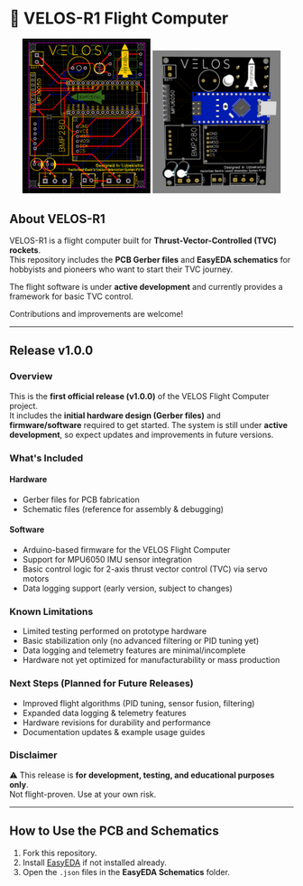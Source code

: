 # 🚀 VELOS-R1 Flight Computer

<p align="center">
  <img src="velospcb.png" alt="PNG 1" width="45%" />
  <img src="velos3d.png" alt="PNG 2" width="45%" />
</p>

## About VELOS-R1
VELOS-R1 is a flight computer built for **Thrust-Vector-Controlled (TVC) rockets**.  
This repository includes the **PCB Gerber files** and **EasyEDA schematics** for hobbyists and pioneers who want to start their TVC journey.  

The flight software is under **active development** and currently provides a framework for basic TVC control.  

Contributions and improvements are welcome!  

---

## Release v1.0.0

### Overview
This is the **first official release (v1.0.0)** of the VELOS Flight Computer project.  
It includes the **initial hardware design (Gerber files)** and **firmware/software** required to get started. The system is still under **active development**, so expect updates and improvements in future versions.  

### What's Included
#### Hardware
- Gerber files for PCB fabrication  
- Schematic files (reference for assembly & debugging)  

#### Software
- Arduino-based firmware for the VELOS Flight Computer  
- Support for MPU6050 IMU sensor integration  
- Basic control logic for 2-axis thrust vector control (TVC) via servo motors  
- Data logging support (early version, subject to changes)  

### Known Limitations
- Limited testing performed on prototype hardware  
- Basic stabilization only (no advanced filtering or PID tuning yet)  
- Data logging and telemetry features are minimal/incomplete  
- Hardware not yet optimized for manufacturability or mass production  

### Next Steps (Planned for Future Releases)
- Improved flight algorithms (PID tuning, sensor fusion, filtering)  
- Expanded data logging & telemetry features  
- Hardware revisions for durability and performance  
- Documentation updates & example usage guides  

### Disclaimer
⚠️ This release is **for development, testing, and educational purposes only**.  
Not flight-proven. Use at your own risk.  

---

## How to Use the PCB and Schematics
1. Fork this repository.  
2. Install [EasyEDA](https://easyeda.com/) if not installed already.  
3. Open the `.json` files in the **EasyEDA Schematics** folder.  
